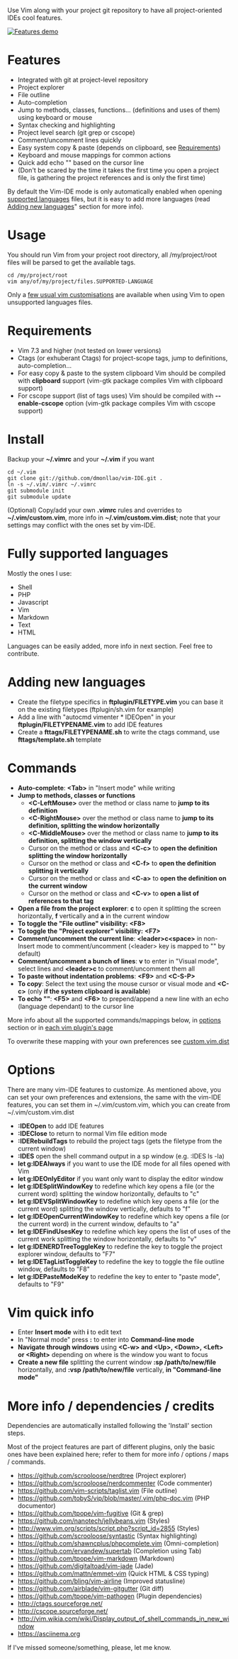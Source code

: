 Use Vim along with your project git repository to have all project-oriented IDEs cool features.

[![Features demo](https://asciinema.org/a/21377.png)](https://asciinema.org/a/21377)

Features
========
* Integrated with git at project-level repository
* Project explorer
* File outline
* Auto-completion
* Jump to methods, classes, functions... (definitions and uses of them) using keyboard or mouse
* Syntax checking and highlighting
* Project level search (git grep or cscope)
* Comment/uncomment lines quickly
* Easy system copy & paste (depends on clipboard, see [Requirements](#requirements))
* Keyboard and mouse mappings for common actions
* Quick add echo "<cword>" based on the cursor line
* (Don't be scared by the time it takes the first time you open a project file, is gathering the project references and is only the first time)

By default the Vim-IDE mode is only automatically enabled when opening [supported languages](#fully-supported-languages) files, but it is easy to add more languages (read [Adding new languages](#adding-new-languages)" section for more info).

Usage
=====
You should run Vim from your project root directory, all /my/project/root files will be parsed to get the available tags.

    cd /my/project/root
    vim any/of/my/project/files.SUPPORTED-LANGUAGE

Only a [few usual vim customisations](https://github.com/dmonllao/vim-IDE/blob/master/.vimrc) are available when using Vim to open unsupported languages files.

Requirements
============
* Vim 7.3 and higher (not tested on lower versions)
* Ctags (or exhuberant Ctags) for project-scope tags, jump to definitions, auto-completion...
* For easy copy & paste to the system clipboard Vim should be compiled with **clipboard** support (vim-gtk package compiles Vim with clipboard support)
* For cscope support (list of tags uses) Vim should be compiled with **--enable-cscope** option (vim-gtk package compiles Vim with cscope support)

Install
=======

Backup your **~/.vimrc** and your **~/.vim** if you want

    cd ~/.vim
    git clone git://github.com/dmonllao/vim-IDE.git .
    ln -s ~/.vim/.vimrc ~/.vimrc
    git submodule init
    git submodule update

(Optional) Copy/add your own **.vimrc** rules and overrides to **~/.vim/custom.vim**, more info in **~/.vim/custom.vim.dist**; note that your settings may conflict with the ones set by vim-IDE.

Fully supported languages
=========================

Mostly the ones I use:

* Shell
* PHP
* Javascript
* Vim
* Markdown
* Text
* HTML

Languages can be easily added, more info in next section. Feel free to contribute.

Adding new languages
====================
* Create the filetype specifics in **ftplugin/FILETYPE.vim** you can base it on the existing filetypes (ftplugin/sh.vim for example)
* Add a line with "autocmd vimenter * IDEOpen" in your **ftplugin/FILETYPENAME.vim** to add IDE features
* Create a **fttags/FILETYPENAME.sh** to write the ctags command, use **fttags/template.sh** template

Commands
========
* **Auto-complete**: **\<Tab\>** in "Insert mode" while writing
* **Jump to methods, classes or functions**
    * **\<C-LeftMouse\>** over the method or class name to **jump to its definition**
    * **\<C-RightMouse\>** over the method or class name to **jump to its definition, splitting the window horizontally**
    * **\<C-MiddleMouse\>** over the method or class name to **jump to its definition, splitting the window vertically**
    * Cursor on the method or class and **\<C-c\>** to **open the definition splitting the window horizontally**
    * Cursor on the method or class and **\<C-f\>** to **open the definition splitting it vertically**
    * Cursor on the method or class and **\<C-a\>** to **open the definition on the current window**
    * Cursor on the method or class and **\<C-v\>** to **open a list of references to that tag**
* **Open a file from the project explorer**: **c** to open it splitting the screen horizontally, **f** vertically and **a** in the current window
* **To toggle the "File outline" visibility:** **\<F8\>**
* **To toggle the "Project explorer" visibility:** **\<F7\>**
* **Comment/uncomment the current line**: **\<leader\>c\<space\>** in non-Insert mode to comment/uncomment (\<leader\> key is mapped to "\" by default)
* **Comment/uncomment a bunch of lines**: **v** to enter in "Visual mode", select lines and **\<leader\>c<space>** to comment/uncomment them all
* **To paste without indentation problems**: **\<F9\>** and **\<C-S-P\>**
* **To copy**: Select the text using the mouse cursor or visual mode and **\<C-c\>** (only **if the system clipboard is available**)
* **To echo "<cword>"**: **\<F5\>** and **\<F6\>** to prepend/append a new line with an echo (language dependant) to the cursor line

More info about all the supported commands/mappings below, in [options](#options) section or in [each vim plugin's page](#more-info--dependencies--credits)

To overwrite these mapping with your own preferences see [custom.vim.dist](https://github.com/dmonllao/vim-IDE/blob/master/custom.vim.dist)

Options
=======
There are many vim-IDE features to customize. As mentioned above, you can set your own preferences and extensions,
the same with the vim-IDE features, you can set them in ~/.vim/custom.vim, which you can create from ~/.vim/custom.vim.dist

* **:IDEOpen** to add IDE features
* **:IDEClose** to return to normal Vim file edition mode
* **:IDERebuildTags** to rebuild the project tags (gets the filetype from the current window)
* **:IDES** open the shell command output in a sp window (e.g. :IDES ls -la)
* **let g:IDEAlways** if you want to use the IDE mode for all files opened with Vim
* **let g:IDEOnlyEditor** if you want only want to display the editor window
* **let g:IDESplitWindowKey** to redefine which key opens a file (or the current word) splitting the window horizontally, defaults to "c"
* **let g:IDEVSplitWindowKey** to redefine which key opens a file (or the current word) splitting the window vertically, defaults to "f"
* **let g:IDEOpenCurrentWindowKey** to redefine which key opens a file (or the current word) in the current window, defaults to "a"
* **let g:IDEFindUsesKey** to redefine which key opens the list of uses of the current work splitting the window horizontally, defaults to "v"
* **let g:IDENERDTreeToggleKey** to redefine the key to toggle the project explorer window, defaults to "F7"
* **let g:IDETagListToggleKey** to redefine the key to toggle the file outline window, defaults to "F8"
* **let g:IDEPasteModeKey** to redefine the key to enter to "paste mode", defaults to "F9"

Vim quick info
==============
* Enter **Insert mode** with **i** to edit text
* In "Normal mode" press **:** to enter into **Command-line mode**
* **Navigate through windows** using **\<C-w\> and \<Up\>, \<Down\>, \<Left\> or \<Right\>** depending on where is the window you want to focus
* **Create a new file** splitting the current window **:sp /path/to/new/file** horizontally, and **:vsp /path/to/new/file** vertically, **in "Command-line mode"**

More info / dependencies / credits
======================

Dependencies are automatically installed following the 'Install' section steps.

Most of the project features are part of different plugins, only the basic ones have been explained here; refer to them for more info / options / maps / commands.

* https://github.com/scrooloose/nerdtree (Project explorer)
* https://github.com/scrooloose/nerdcommenter (Code commenter)
* https://github.com/vim-scripts/taglist.vim (File outline)
* https://github.com/tobyS/vip/blob/master/.vim/php-doc.vim (PHP documentor)
* https://github.com/tpope/vim-fugitive (Git & grep)
* https://github.com/nanotech/jellybeans.vim (Styles)
* http://www.vim.org/scripts/script.php?script_id=2855 (Styles)
* https://github.com/scrooloose/syntastic (Syntax highlighting)
* https://github.com/shawncplus/phpcomplete.vim (Omni-completion)
* https://github.com/ervandew/supertab (Completion using Tab)
* https://github.com/tpope/vim-markdown (Markdown)
* https://github.com/digitaltoad/vim-jade (Jade)
* https://github.com/mattn/emmet-vim (Quick HTML & CSS typing)
* https://github.com/bling/vim-airline (Improved statusline)
* https://github.com/airblade/vim-gitgutter (Git diff)
* https://github.com/tpope/vim-pathogen (Plugin dependencies)
* http://ctags.sourceforge.net/
* http://cscope.sourceforge.net/
* http://vim.wikia.com/wiki/Display_output_of_shell_commands_in_new_window
* https://asciinema.org

If I've missed someone/something, please, let me know.
